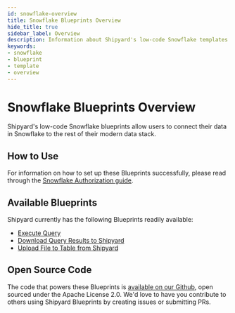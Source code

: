 ```yaml
---
id: snowflake-overview
title: Snowflake Blueprints Overview
hide_title: true
sidebar_label: Overview
description: Information about Shipyard's low-code Snowflake templates.
keywords:
- snowflake
- blueprint
- template
- overview
---
```


# Snowflake Blueprints Overview

Shipyard's low-code Snowflake blueprints allow users to connect their data in Snowflake to the rest of their modern data stack.


## How to Use
For information on how to set up these Blueprints successfully, please read through the [Snowflake Authorization guide](snowflake-authorization.md).


## Available Blueprints
Shipyard currently has the following Blueprints readily available: 
- [Execute Query](snowflake-execute-query.md)
- [Download Query Results to Shipyard](snowflake-store-query-results-as-csv.md)
- [Upload File to Table from Shipyard](snowflake-upload-csv-to-table.md)

## Open Source Code
The code that powers these Blueprints is [available on our Github](https://github.com/shipyardapp/snowflake-blueprints), open sourced under the Apache License 2.0. We'd love to have you contribute to others using Shipyard Blueprints by creating issues or submitting PRs.
